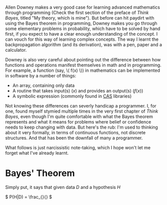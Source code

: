 <!-- 
.. title: Understanding Allen Downey's Solution to the M&M Problem
.. slug: understanding-allen-downeys-solution-to-the-mm-problem
.. date: 2016-06-19 20:13:56 UTC+05:30
.. tags: learning, bayes, programming, math, mathjax
.. category: 
.. link: 
.. description: 
.. type: text
-->

Allen Downey makes a very good case for learning advanced mathematics through
programming (Check the first section of the preface of _Think Bayes_, titled "My theory, which is mine").
But before can hit paydirt with using the Bayes theorem in programming,
Downey makes you go through some elementary problems in probability, which have
to be solved by hand first, if you expect to have a clear enough understanding
of the concept. I can vouch for this way of learning complex concepts. The way
I learnt the backpropagation algorithm (and its derivation), was with a pen,
paper and a calculator.

Downey is also very careful about pointing out the difference between how
functions and operations manifest themselves in math and in programming. For
example, a function (say, \\( f(x) \\)) in mathematics can be implemented in software
by a number of things:

* An array, containing only data
* A routine that takes input(s) ($x$) and provides an output(s) ($f(x)$)
* A symbolic expression (commonly found in [CAS](https://en.wikipedia.org/wiki/Computer_algebra_system) libraries)

Not knowing these differences can severly handicap a programmer. I, for one,
found myself stymied multiple times in the very first chapter of _Think Bayes_,
even though I'm quite comfortable with what the Bayes theorem represents and
what it means for problems where belief or confidence needs to keep changing
with data. But here's the rub: I'm used to thinking about it very formally, in terms of
continuous functions, not discrete structures. And that has been the downfall
of many a programmer.

What follows is just narcissistic note-taking, which I hope won't let me forget
what I've already learnt.


Bayes' Theorem
==============

Simply put, it says that given data $D$ and a hypothesis $H$

$ P(H|D) = \frac_{}{} $

